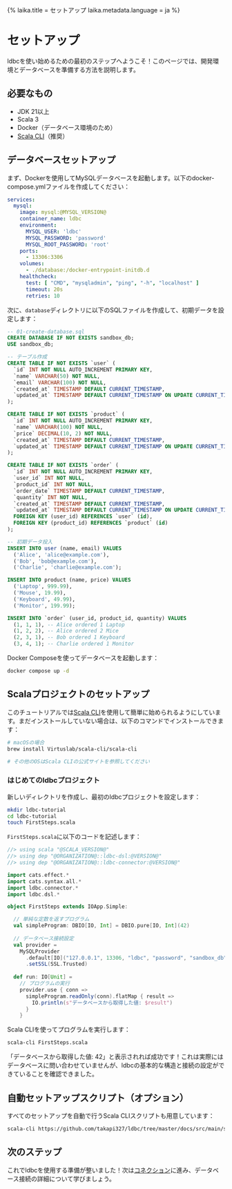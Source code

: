 {%
  laika.title = セットアップ
  laika.metadata.language = ja
%}

# セットアップ

ldbcを使い始めるための最初のステップへようこそ！このページでは、開発環境とデータベースを準備する方法を説明します。

## 必要なもの

- JDK 21以上
- Scala 3
- Docker（データベース環境のため）
- [Scala CLI](https://scala-cli.virtuslab.org/)（推奨）

## データベースセットアップ

まず、Dockerを使用してMySQLデータベースを起動します。以下のdocker-compose.ymlファイルを作成してください：

```yaml
services:
  mysql:
    image: mysql:@MYSQL_VERSION@
    container_name: ldbc
    environment:
      MYSQL_USER: 'ldbc'
      MYSQL_PASSWORD: 'password'
      MYSQL_ROOT_PASSWORD: 'root'
    ports:
      - 13306:3306
    volumes:
      - ./database:/docker-entrypoint-initdb.d
    healthcheck:
      test: [ "CMD", "mysqladmin", "ping", "-h", "localhost" ]
      timeout: 20s
      retries: 10
```

次に、`database`ディレクトリに以下のSQLファイルを作成して、初期データを設定します：

```sql
-- 01-create-database.sql
CREATE DATABASE IF NOT EXISTS sandbox_db;
USE sandbox_db;

-- テーブル作成
CREATE TABLE IF NOT EXISTS `user` (
  `id` INT NOT NULL AUTO_INCREMENT PRIMARY KEY,
  `name` VARCHAR(50) NOT NULL,
  `email` VARCHAR(100) NOT NULL,
  `created_at` TIMESTAMP DEFAULT CURRENT_TIMESTAMP,
  `updated_at` TIMESTAMP DEFAULT CURRENT_TIMESTAMP ON UPDATE CURRENT_TIMESTAMP
);

CREATE TABLE IF NOT EXISTS `product` (
  `id` INT NOT NULL AUTO_INCREMENT PRIMARY KEY,
  `name` VARCHAR(100) NOT NULL,
  `price` DECIMAL(10, 2) NOT NULL,
  `created_at` TIMESTAMP DEFAULT CURRENT_TIMESTAMP,
  `updated_at` TIMESTAMP DEFAULT CURRENT_TIMESTAMP ON UPDATE CURRENT_TIMESTAMP
);

CREATE TABLE IF NOT EXISTS `order` (
  `id` INT NOT NULL AUTO_INCREMENT PRIMARY KEY,
  `user_id` INT NOT NULL,
  `product_id` INT NOT NULL,
  `order_date` TIMESTAMP DEFAULT CURRENT_TIMESTAMP,
  `quantity` INT NOT NULL,
  `created_at` TIMESTAMP DEFAULT CURRENT_TIMESTAMP,
  `updated_at` TIMESTAMP DEFAULT CURRENT_TIMESTAMP ON UPDATE CURRENT_TIMESTAMP,
  FOREIGN KEY (user_id) REFERENCES `user` (id),
  FOREIGN KEY (product_id) REFERENCES `product` (id)
);

-- 初期データ投入
INSERT INTO user (name, email) VALUES
  ('Alice', 'alice@example.com'),
  ('Bob', 'bob@example.com'),
  ('Charlie', 'charlie@example.com');

INSERT INTO product (name, price) VALUES
  ('Laptop', 999.99),
  ('Mouse', 19.99),
  ('Keyboard', 49.99),
  ('Monitor', 199.99);

INSERT INTO `order` (user_id, product_id, quantity) VALUES
  (1, 1, 1), -- Alice ordered 1 Laptop
  (1, 2, 2), -- Alice ordered 2 Mice
  (2, 3, 1), -- Bob ordered 1 Keyboard
  (3, 4, 1); -- Charlie ordered 1 Monitor
```

Docker Composeを使ってデータベースを起動します：

```bash
docker compose up -d
```

## Scalaプロジェクトのセットアップ

このチュートリアルでは[Scala CLI](https://scala-cli.virtuslab.org/)を使用して簡単に始められるようにしています。まだインストールしていない場合は、以下のコマンドでインストールできます：

```bash
# macOSの場合
brew install Virtuslab/scala-cli/scala-cli

# その他のOSはScala CLIの公式サイトを参照してください
```

### はじめてのldbcプロジェクト

新しいディレクトリを作成し、最初のldbcプロジェクトを設定します：

```bash
mkdir ldbc-tutorial
cd ldbc-tutorial
touch FirstSteps.scala
```

`FirstSteps.scala`に以下のコードを記述します：

```scala
//> using scala "@SCALA_VERSION@"
//> using dep "@ORGANIZATION@::ldbc-dsl:@VERSION@"
//> using dep "@ORGANIZATION@::ldbc-connector:@VERSION@"

import cats.effect.*
import cats.syntax.all.*
import ldbc.connector.*
import ldbc.dsl.*

object FirstSteps extends IOApp.Simple:

  // 単純な定数を返すプログラム
  val simpleProgram: DBIO[IO, Int] = DBIO.pure[IO, Int](42)
  
  // データベース接続設定
  val provider =
    MySQLProvider
      .default[IO]("127.0.0.1", 13306, "ldbc", "password", "sandbox_db")
      .setSSL(SSL.Trusted)
  
  def run: IO[Unit] =
    // プログラムの実行
    provider.use { conn =>
      simpleProgram.readOnly(conn).flatMap { result =>
        IO.println(s"データベースから取得した値: $result")
      }
    }
```

Scala CLIを使ってプログラムを実行します：

```bash
scala-cli FirstSteps.scala
```

「データベースから取得した値: 42」と表示されれば成功です！これは実際にはデータベースに問い合わせていませんが、ldbcの基本的な構造と接続の設定ができていることを確認できました。

## 自動セットアップスクリプト（オプション）

すべてのセットアップを自動で行うScala CLIスクリプトも用意しています：

```bash
scala-cli https://github.com/takapi327/ldbc/tree/master/docs/src/main/scala/00-Setup.scala --dependency io.github.takapi327::ldbc-dsl:@VERSION@ --dependency io.github.takapi327::ldbc-connector:@VERSION@
```

## 次のステップ

これでldbcを使用する準備が整いました！次は[コネクション](/ja/tutorial/Connection.md)に進み、データベース接続の詳細について学びましょう。
